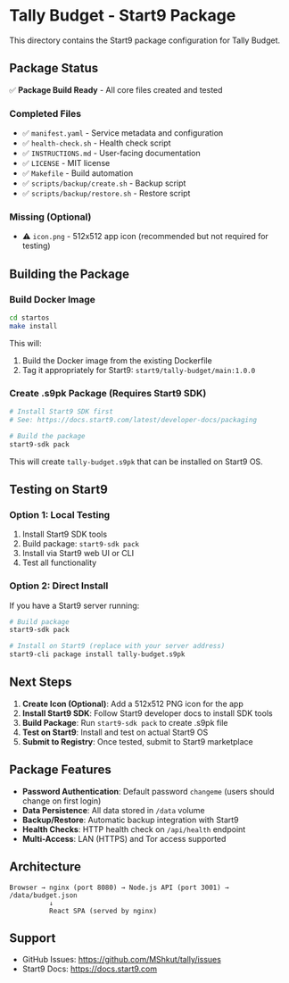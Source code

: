 # Tally Budget - Start9 Package

This directory contains the Start9 package configuration for Tally Budget.

## Package Status

✅ **Package Build Ready** - All core files created and tested

### Completed Files

- ✅ `manifest.yaml` - Service metadata and configuration
- ✅ `health-check.sh` - Health check script
- ✅ `INSTRUCTIONS.md` - User-facing documentation
- ✅ `LICENSE` - MIT license
- ✅ `Makefile` - Build automation
- ✅ `scripts/backup/create.sh` - Backup script
- ✅ `scripts/backup/restore.sh` - Restore script

### Missing (Optional)

- ⚠️ `icon.png` - 512x512 app icon (recommended but not required for testing)

## Building the Package

### Build Docker Image

```bash
cd startos
make install
```

This will:
1. Build the Docker image from the existing Dockerfile
2. Tag it appropriately for Start9: `start9/tally-budget/main:1.0.0`

### Create .s9pk Package (Requires Start9 SDK)

```bash
# Install Start9 SDK first
# See: https://docs.start9.com/latest/developer-docs/packaging

# Build the package
start9-sdk pack
```

This will create `tally-budget.s9pk` that can be installed on Start9 OS.

## Testing on Start9

### Option 1: Local Testing

1. Install Start9 SDK tools
2. Build package: `start9-sdk pack`
3. Install via Start9 web UI or CLI
4. Test all functionality

### Option 2: Direct Install

If you have a Start9 server running:

```bash
# Build package
start9-sdk pack

# Install on Start9 (replace with your server address)
start9-cli package install tally-budget.s9pk
```

## Next Steps

1. **Create Icon (Optional)**: Add a 512x512 PNG icon for the app
2. **Install Start9 SDK**: Follow Start9 developer docs to install SDK tools
3. **Build Package**: Run `start9-sdk pack` to create .s9pk file
4. **Test on Start9**: Install and test on actual Start9 OS
5. **Submit to Registry**: Once tested, submit to Start9 marketplace

## Package Features

- **Password Authentication**: Default password `changeme` (users should change on first login)
- **Data Persistence**: All data stored in `/data` volume
- **Backup/Restore**: Automatic backup integration with Start9
- **Health Checks**: HTTP health check on `/api/health` endpoint
- **Multi-Access**: LAN (HTTPS) and Tor access supported

## Architecture

```
Browser → nginx (port 8080) → Node.js API (port 3001) → /data/budget.json
          ↓
          React SPA (served by nginx)
```

## Support

- GitHub Issues: https://github.com/MShkut/tally/issues
- Start9 Docs: https://docs.start9.com
